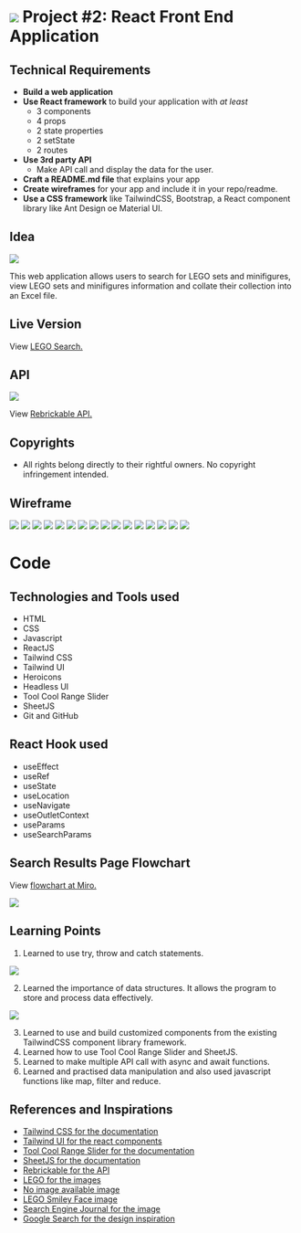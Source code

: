 # ![](./documentation/ga_logo.svg) Project #2: React Front End Application

## Technical Requirements
- **Build a web application**
- **Use React framework** to build your application with _at least_
  - 3 components
  - 4 props
  - 2 state properties
  - 2 setState
  - 2 routes
- **Use 3rd party API**
  - Make API call and display the data for the user.
- **Craft a README.md file** that explains your app
- **Create wireframes** for your app and include it in your repo/readme.
- **Use a CSS framework** like TailwindCSS, Bootstrap, a React component library like Ant Design oe Material UI.


## Idea
<img src="./documentation/legosearchconcept.png"/>

This web application allows users to search for LEGO sets and minifigures, view LEGO sets and minifigures information and collate their collection into an Excel file.

## Live Version
View [LEGO Search.](https://legosearch.vercel.app/)

## API
<img src="./documentation/rebrickableapi.png"/>

View [Rebrickable API.](https://rebrickable.com/api/)

## Copyrights
- All rights belong directly to their rightful owners. No copyright infringement intended.

## Wireframe
<img src="./documentation/wireframe1.png"/>
<img src="./documentation/wireframe2.png"/>
<img src="./documentation/wireframe3.png"/>
<img src="./documentation/wireframe4.png"/>
<img src="./documentation/wireframe5.png"/>
<img src="./documentation/wireframe6.png"/>
<img src="./documentation/wireframe7.png"/>
<img src="./documentation/wireframe8.png"/>
<img src="./documentation/wireframe9.png"/>
<img src="./documentation/wireframe10.png"/>
<img src="./documentation/wireframe11.png"/>
<img src="./documentation/wireframe12.png"/>
<img src="./documentation/wireframe13.png"/>
<img src="./documentation/wireframe14.png"/>
<img src="./documentation/wireframe15.png"/>
<img src="./documentation/wireframe16.png"/>

# Code
## Technologies and Tools used
- HTML
- CSS
- Javascript
- ReactJS
- Tailwind CSS
- Tailwind UI
- Heroicons
- Headless UI
- Tool Cool Range Slider
- SheetJS
- Git and GitHub

## React Hook used
- useEffect
- useRef
- useState
- useLocation
- useNavigate
- useOutletContext
- useParams
- useSearchParams

## Search Results Page Flowchart
View [flowchart at Miro.](https://miro.com/app/board/uXjVM-kNemg=/?share_link_id=189162665912)

<img src="./documentation/legosearch-flowchart.png"/>

## Learning Points
1. Learned to use try, throw and catch statements.
<p align="left"><img src="./documentation/errorhandling.jpg"/></p>

2. Learned the importance of data structures. It allows the program to store and process data effectively.
<p align="left"><img src="./documentation/datastructure.jpg"/></p>

3. Learned to use and build customized components from the existing TailwindCSS component library framework.
4. Learned how to use Tool Cool Range Slider and SheetJS.
5. Learned to make multiple API call with async and await functions.
6. Learned and practised data manipulation and also used javascript functions like map, filter and reduce.

## References and Inspirations
- [Tailwind CSS for the documentation](https://tailwindcss.com/)
- [Tailwind UI for the react components](https://tailwindui.com/)
- [Tool Cool Range Slider for the documentation](https://toolcool-range-slider.mzsoft.org/)
- [SheetJS for the documentation](https://sheetjs.com/)
- [Rebrickable for the API](https://rebrickable.com/api/)
- [LEGO for the images](https://www.lego.com/en-sg)
- [No image available image](https://upload.wikimedia.org/wikipedia/commons/thumb/6/65/No-Image-Placeholder.svg/1200px-No-Image-Placeholder.svg.png)
- [LEGO Smiley Face image](https://www.pinterest.com/pin/lego-face-wallpaper--295548794274755120/)
- [Search Engine Journal for the image]( https://www.searchenginejournal.com/wp-content/uploads/2021/08/great-search-engines-612f8f78d1f79-sej-1280x720.jpg)
- [Google Search for the design inspiration](https://www.google.com)
